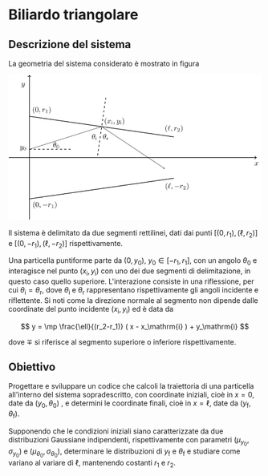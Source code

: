 # Biliardo triangolare

## Descrizione del sistema

La geometria del sistema considerato è mostrato in figura

![biliardo triangolare](biliardo.svg)

Il sistema è delimitato da due segmenti rettilinei, dati dai punti
$[(0, r_1), (\ell, r_2)]$ e $[(0, -r_1), (\ell, -r_2)]$ rispettivamente.

Una particella puntiforme parte da $(0, y_0)$, $y_0 \in [-r_1, r_1]$, con un
angolo $\theta_0$ e interagisce nel punto $(x_\mathrm{i}, y_\mathrm{i})$ con uno
dei due segmenti di delimitazione, in questo caso quello superiore.
L'interazione consiste in una riflessione, per cui $\theta_\mathrm{i} =
\theta_\mathrm{r}$, dove $\theta_\mathrm{i}$ e $\theta_\mathrm{r}$ rappresentano
rispettivamente gli angoli incidente e riflettente. Si noti come la direzione
normale al segmento non dipende dalle coordinate del punto incidente
$(x_\mathrm{i}, y_\mathrm{i})$ ed è data da

$$
y = \mp \frac{\ell}{(r_2-r_1)} ( x - x_\mathrm{i} ) + y_\mathrm{i}
$$

dove $\mp$ si riferisce al segmento superiore o inferiore rispettivamente.

## Obiettivo

Progettare e sviluppare un codice che calcoli la traiettoria di una particella
all'interno del sistema sopradescritto, con coordinate iniziali, cioè in $x =
0$, date da $(y_0, \theta_0)$ , e determini le coordinate finali, cioè in
$x=\ell$, date da $(y_\mathrm{f}, \theta_\mathrm{f})$.

Supponendo che le condizioni iniziali siano caratterizzate da due distribuzioni
Gaussiane indipendenti, rispettivamente con parametri $(\mu_{y_0},
\sigma_{y_0})$ e $(\mu_{\theta_0}, \sigma_{\theta_0})$, determinare le
distribuzioni di $y_\mathrm{f}$ e $\theta_\mathrm{f}$ e studiare come variano al
variare di $\ell$, mantenendo costanti $r_1$ e $r_2$.
